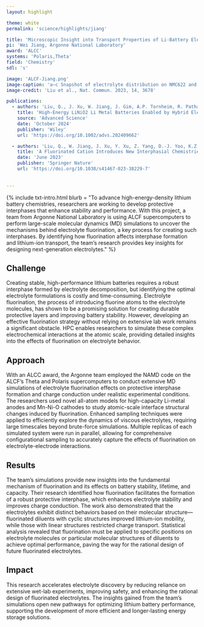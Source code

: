 ```yaml
---
layout: highlight

theme: white
permalink: 'science/highlights/jiang'

title: 'Microscopic Insight into Transport Properties of Li-Battery Electrolytes'
pi: 'Wei Jiang, Argonne National Laboratory'
award: 'ALCC'
systems: 'Polaris,Theta'
field: 'Chemistry'
sdl: 's'

image: 'ALCF-Jiang.png' 
image-caption: 'a–c Snapshot of electrolyte distribution on NMC622 and Li electrodes: cyan-IL cation+; white-H on the PMpyr+ backbone highlight in Fig. 1b; purple-F on the PMpyrf+ backbone; yellow-FSI−; green-Li+. d–f Molecular number density profiles along the z-axis normal to the surface of the NMC cathode (left panels) and lithium anode (right panels). The center of mass of each molecule is used to calculate molecule distribution: a, d (PMpyr)0.8Li0.2FSI electrolyte, b, e (PMpyrf)0.8Li0.2FSI electrolyte and c, f (PMpyrf)0.5Li0.5FSI electrolyte.'
image-credit: 'Liu et al., Nat. Commun. 2023, 14, 3678'

publications:
  - authors: 'Liu, Q., J. Xu, W. Jiang, J. Gim, A.P. Tornheim, R. Pathak, Q. Zhu, P. Zuo, Z. Yang, K.Z. Pupek, E. Lee, C. Wang, C. Liu, J.R. Croy, K. Xu, and Z. Zhang'
    title: 'High-Energy LiNiO2 Li Metal Batteries Enabled by Hybrid Electrolyte Consisting of Ionic Liquid and Weakly Solvating Fluorinated Ether'
    source: 'Advanced Science'
    date: 'October 2024'
    publisher: 'Wiley'
    url: 'https://doi.org/10.1002/advs.202409662'

  - authors: 'Liu, Q., W. Jiang, J. Xu, Y. Xu, Z. Yang, D.-J. Yoo, K.Z. Pupek, C. Wang, C. Liu, K. Xu, and Z. Zhang'
    title: 'A Fluorinated Cation Introduces New Interphasial Chemistries to Enable High-Voltage Lithium Metal Batteries'
    date: 'June 2023'
    publisher: 'Springer Nature'
    url: 'https://doi.org/10.1038/s41467-023-38229-7'
    
    
---
```


{% include txt-intro.html 
    blurb = "To advance high-energy-density lithium battery chemistries, researchers are working to develop protective interphases that enhance stability and performance. With this project, a team from Argonne National Laboratory is using ALCF supercomputers to perform large-scale molecular dynamics (MD) simulations to uncover the mechanisms behind electrolyte fluorination, a key process for creating such interphases. By identifying how fluorination affects interphase formation and lithium-ion transport, the team’s research provides key insights for designing next-generation electrolytes."
%}



## Challenge

Creating stable, high-performance lithium batteries requires a robust interphase formed by electrolyte decomposition, but identifying the optimal electrolyte formulations is costly and time-consuming. Electrolyte fluorination, the process of introducing fluorine atoms to the electrolyte molecules, has shown to be a promising solution for creating durable protective layers and improving battery stability. However, developing an effective fluorination strategy without relying on extensive lab work remains a significant obstacle. HPC enables researchers to simulate these complex electrochemical interactions at the atomic scale, providing detailed insights into the effects of fluorination on electrolyte behavior.


## Approach

With an ALCC award, the Argonne team employed the NAMD code on the ALCF’s Theta and Polaris supercomputers to conduct extensive MD simulations of electrolyte fluorination effects on protective interphase formation and charge conduction under realistic experimental conditions. The researchers used novel all-atom models for high-capacity Li-metal anodes and Mn-Ni-O cathodes to study atomic-scale interface structural changes induced by fluorination. Enhanced sampling techniques were applied to efficiently explore the dynamics of viscous electrolytes, requiring large timescales beyond brute-force simulations. Multiple replicas of each simulated system were run in parallel, allowing for comprehensive configurational sampling to accurately capture the effects of fluorination on electrolyte-electrode interactions.

## Results

The team’s simulations provide new insights into the fundamental mechanism of fluorination and its effects on battery stability, lifetime, and capacity. Their research identified how fluorination facilitates the formation of a robust protective interphase, which enhances electrolyte stability and improves charge conduction. The work also demonstrated that the electrolytes exhibit distinct behaviors based on their molecular structure—fluorinated diluents with cyclic structures improved lithium-ion mobility, while those with linear structures restricted charge transport. Statistical analysis revealed that fluorination must be applied to specific positions on electrolyte molecules or particular molecular structures of diluents to achieve optimal performance, paving the way for the rational design of future fluorinated electrolytes.

## Impact

This research accelerates electrolyte discovery by reducing reliance on extensive wet-lab experiments, improving safety, and enhancing the rational design of fluorinated electrolytes. The insights gained from the team’s simulations open new pathways for optimizing lithium battery performance, supporting the development of more efficient and longer-lasting energy storage solutions.

